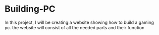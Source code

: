 # Building-PC
In this project, I will be creating a website showing how to build a gaming pc. the website will consist of all the needed parts and their function
